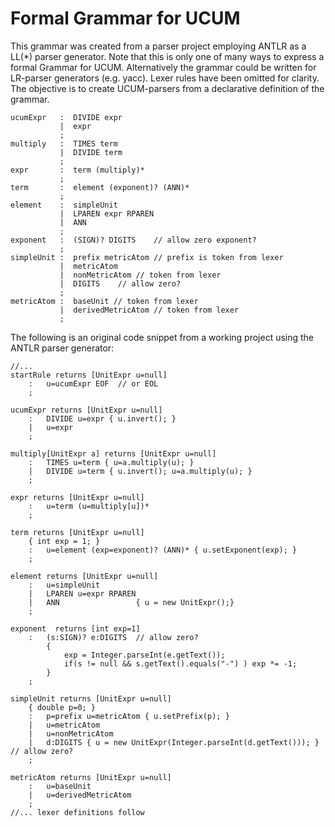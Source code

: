 # Formal Grammar for UCUM

This grammar was created from a parser project employing ANTLR as a
LL(\*) parser generator. Note that this is only one of many ways to
express a formal Grammar for UCUM. Alternatively the grammar could be
written for LR-parser generators (e.g. yacc). Lexer rules have been
omitted for clarity. The objective is to create UCUM-parsers from a
declarative definition of the grammar.

    ucumExpr   :  DIVIDE expr
               |  expr 
               ;
    multiply   :  TIMES term
               |  DIVIDE term
               ;
    expr       :  term (multiply)*  
               ;
    term       :  element (exponent)? (ANN)*
               ;
    element    :  simpleUnit
               |  LPAREN expr RPAREN
               |  ANN
               ;
    exponent   :  (SIGN)? DIGITS    // allow zero exponent?
               ;
    simpleUnit :  prefix metricAtom // prefix is token from lexer
               |  metricAtom  
               |  nonMetricAtom // token from lexer
               |  DIGITS    // allow zero?
               ;
    metricAtom :  baseUnit // token from lexer
               |  derivedMetricAtom // token from lexer
               ;

The following is an original code snippet from a working project using
the ANTLR parser generator:

    //...
    startRule returns [UnitExpr u=null]
        :   u=ucumExpr EOF  // or EOL 
        ;
    
    ucumExpr returns [UnitExpr u=null]
        :   DIVIDE u=expr { u.invert(); }
        |   u=expr 
        ;
    
    multiply[UnitExpr a] returns [UnitExpr u=null]
        :   TIMES u=term { u=a.multiply(u); }
        |   DIVIDE u=term { u.invert(); u=a.multiply(u); }
        ;
        
    expr returns [UnitExpr u=null]
        :   u=term (u=multiply[u])*  
        ;
        
    term returns [UnitExpr u=null]
        { int exp = 1; }
        :   u=element (exp=exponent)? (ANN)* { u.setExponent(exp); }
        ;
    
    element returns [UnitExpr u=null]
        :   u=simpleUnit
        |   LPAREN u=expr RPAREN
        |   ANN                 { u = new UnitExpr();}
        ;
    
    exponent  returns [int exp=1]
        :   (s:SIGN)? e:DIGITS  // allow zero?
            {
                exp = Integer.parseInt(e.getText());
                if(s != null && s.getText().equals("-") ) exp *= -1;
            }
        ;
    
    simpleUnit returns [UnitExpr u=null]
        { double p=0; }
        :   p=prefix u=metricAtom { u.setPrefix(p); } 
        |   u=metricAtom  
        |   u=nonMetricAtom 
        |   d:DIGITS { u = new UnitExpr(Integer.parseInt(d.getText())); }   // allow zero?
        ;
    
    metricAtom returns [UnitExpr u=null]
        :   u=baseUnit 
        |   u=derivedMetricAtom 
        ;
    //... lexer definitions follow
